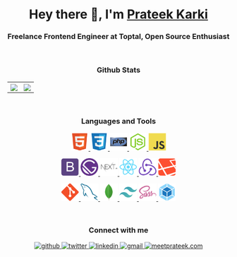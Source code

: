 <h1 align="center">Hey there 👋, I'm <a href="https://meetprateek.com" target="_blank" rel="noopener"> Prateek Karki </a></h1>
<h3 align="center">Freelance Frontend Engineer at Toptal, Open Source Enthusiast</h3>

<br/>  

<h3 align="center">Github Stats</h3>
<table align="center" cellspacing="0" cellpadding="0" style="border:none; border-collapse:collapse; cellspacing:0; cellpadding:0" >
<tr>
<td align="center"><img src="https://github-readme-stats.vercel.app/api/top-langs/?username=prateekkarki&exclude_repo=laragen,laragen-cms,laravel-social-login,prateekkarki.github.io&layout=compact&hide=vue" align="center" /></td>
<td align="center"><img src="https://github-readme-stats.vercel.app/api?username=prateekkarki&show_icons=true&hide=contribs,stars" align="center" /></td>
</tr>
</table>

<br />

<h3 align="center">Languages and Tools</h3>
<div align="center"> 
<a href="https://www.w3.org/html/" target="_blank" rel="noopener"> <img src="https://raw.githubusercontent.com/prateekkarki/prateekkarki/main/icons/html5/html5-original.svg" alt="html5" width="40" height="40"/> </a> 
<a href="https://www.w3schools.com/css/" target="_blank" rel="noopener"> <img src="https://raw.githubusercontent.com/prateekkarki/prateekkarki/main/icons/css3/css3-original.svg" alt="css3" width="40" height="40"/> </a> 
<a href="https://www.php.net/" target="_blank" rel="noopener"> <img src="https://raw.githubusercontent.com/prateekkarki/prateekkarki/main/icons/php/php-original.svg" alt="php" width="40" height="40"/> </a> 
<a href="https://nodejs.org" target="_blank" rel="noopener"> <img src="https://raw.githubusercontent.com/prateekkarki/prateekkarki/main/icons/nodejs/nodejs-original.svg" alt="nodejs" width="40" height="40"/> </a> 
<a href="https://developer.mozilla.org/en-US/docs/Web/JavaScript" target="_blank" rel="noopener"> <img src="https://raw.githubusercontent.com/prateekkarki/prateekkarki/main/icons/javascript/javascript-original.svg" alt="javascript" width="40" height="40"/> </a> 

<a href="https://getbootstrap.com" target="_blank" rel="noopener"> <img src="https://raw.githubusercontent.com/prateekkarki/prateekkarki/main/icons/bootstrap/bootstrap.svg" alt="bootstrap" width="40" height="40"/> </a> 
<a href="https://www.gatsbyjs.com/" target="_blank" rel="noopener"> <img src="https://raw.githubusercontent.com/prateekkarki/prateekkarki/main/icons/gatsby/gatsby-original.svg" alt="gatsby" width="40" height="40"/> </a> 
<a href="https://nextjs.org/" target="_blank" rel="noopener"> <img src="https://raw.githubusercontent.com/prateekkarki/prateekkarki/main/icons/nextjs/nextjs.svg" alt="nextjs" width="40" height="40"/> </a> 
<a href="https://reactjs.org/" target="_blank" rel="noopener"> <img src="https://raw.githubusercontent.com/prateekkarki/prateekkarki/main/icons/react/react-original.svg" alt="react" width="40" height="40"/> </a> 
<a href="https://redux.js.org" target="_blank" rel="noopener"> <img src="https://raw.githubusercontent.com/prateekkarki/prateekkarki/main/icons/redux/redux-original.svg" alt="redux" width="40" height="40"/> </a> 
<a href="https://laravel.com/" target="_blank" rel="noopener"> <img src="https://raw.githubusercontent.com/prateekkarki/prateekkarki/main/icons/laravel/laravel-plain.svg" alt="laravel" width="40" height="40"/> </a> 

<a href="https://git-scm.com/" target="_blank" rel="noopener"> <img src="https://raw.githubusercontent.com/prateekkarki/prateekkarki/main/icons/git/git-original.svg" alt="git" width="40" height="40"/> </a> 
<a href="https://www.mysql.com/" target="_blank" rel="noopener"> <img src="https://raw.githubusercontent.com/prateekkarki/prateekkarki/main/icons/mysql/mysql-original.svg" alt="mysql" width="40" height="40"/> </a> 
<a href="https://www.mongodb.com/" target="_blank" rel="noopener"> <img src="https://raw.githubusercontent.com/prateekkarki/prateekkarki/main/icons/mongodb/mongodb-original.svg" alt="mongodb" width="40" height="40"/> </a> 
<a href="https://tailwindcss.com/" target="_blank" rel="noopener"> <img src="https://raw.githubusercontent.com/prateekkarki/prateekkarki/main/icons/tailwind/tailwind-alternative.svg" alt="tailwind" width="40" height="40"/> </a> 
<a href="https://sass-lang.com" target="_blank" rel="noopener"> <img src="https://raw.githubusercontent.com/prateekkarki/prateekkarki/main/icons/sass/sass-original.svg" alt="sass" width="40" height="40"/> </a> 
<a href="https://webpack.js.org" target="_blank" rel="noopener"> <img src="https://raw.githubusercontent.com/prateekkarki/prateekkarki/main/icons/webpack/webpack-original.svg" alt="webpack" width="40" height="40"/> </a> 
</div>
<br />


<h3 align="center">Connect with me</h3>
<div align="center">
<a href="https://github.com/prateekkarki" target="_blank" rel="noopener">
<img src=https://img.shields.io/badge/github-%2324292e.svg?&style=for-the-badge&logo=github&logoColor=white alt=github style="margin-bottom: 5px;" />
</a>
<a href="https://twitter.com/prateekkarki" target="_blank" rel="noopener">
<img src=https://img.shields.io/badge/twitter-%2300acee.svg?&style=for-the-badge&logo=twitter&logoColor=white alt=twitter style="margin-bottom: 5px;" />
</a>
<a href="https://linkedin.com/in/prateekkarki" target="_blank" rel="noopener">
<img src=https://img.shields.io/badge/linkedin-%231E77B5.svg?&style=for-the-badge&logo=linkedin&logoColor=white alt=linkedin style="margin-bottom: 5px;" />
</a>
<a href="mailto:info@meetprateek.com" target="_blank" rel="noopener">
<img src=https://img.shields.io/badge/gmail-%23d25f4c.svg?&style=for-the-badge&logo=gmail&logoColor=white alt=gmail style="margin-bottom: 5px;" />
</a>
<a href="https://meetprateek.com" target="_blank" rel="noopener">
<img src=https://img.shields.io/badge/website-%2324292e.svg?&style=for-the-badge alt="meetprateek.com" style="margin-bottom: 5px;" />
</a>
</div>
